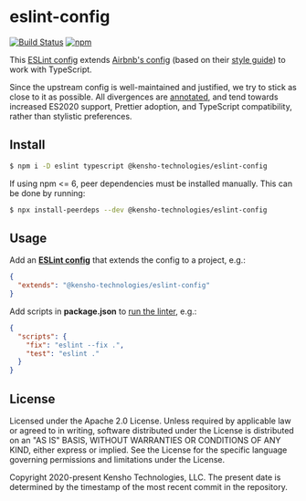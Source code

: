 # eslint-config

[![Build Status](https://img.shields.io/github/workflow/status/kensho-technologies/eslint-config/test/master)](https://github.com/kensho-technologies/eslint-config/actions)
[![npm](https://img.shields.io/npm/v/@kensho-technologies/eslint-config.svg)](https://npm.im/@kensho-technologies/eslint-config)

This [ESLint config](http://eslint.org/docs/developer-guide/shareable-configs) extends [Airbnb's config](https://github.com/airbnb/javascript/tree/master/packages/eslint-config-airbnb) (based on their [style guide](https://github.com/airbnb/javascript)) to work with TypeScript.

Since the upstream config is well-maintained and justified, we try to stick as close to it as possible. All divergences are [annotated](index.js), and tend towards increased ES2020 support, Prettier adoption, and TypeScript compatibility, rather than stylistic preferences.

## Install

```sh
$ npm i -D eslint typescript @kensho-technologies/eslint-config
```

If using npm <= 6, peer dependencies must be installed manually. This can be done by running:

```sh
$ npx install-peerdeps --dev @kensho-technologies/eslint-config
```

## Usage

Add an [**ESLint config**](http://eslint.org/docs/user-guide/configuring) that extends the config to a project, e.g.:

```json
{
  "extends": "@kensho-technologies/eslint-config"
}
```

Add scripts in **package.json** to [run the linter](http://eslint.org/docs/user-guide/command-line-interface), e.g.:

```json
{
  "scripts": {
    "fix": "eslint --fix .",
    "test": "eslint ."
  }
}
```

## License

Licensed under the Apache 2.0 License. Unless required by applicable law or agreed to in writing, software distributed under the License is distributed on an "AS IS" BASIS, WITHOUT WARRANTIES OR CONDITIONS OF ANY KIND, either express or implied. See the License for the specific language governing permissions and limitations under the License.

Copyright 2020-present Kensho Technologies, LLC. The present date is determined by the timestamp of the most recent commit in the repository.
